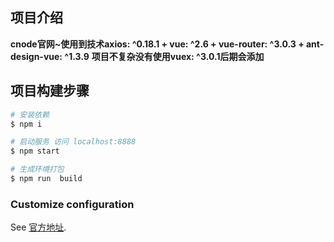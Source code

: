 ## 项目介绍

**cnode官网~使用到技术axios: ^0.18.1 + vue: ^2.6 + vue-router: ^3.0.3 + ant-design-vue: ^1.3.9**
**项目不复杂没有使用vuex: ^3.0.1后期会添加**

## 项目构建步骤

``` bash
# 安装依赖
$ npm i

# 启动服务 访问 localhost:8888
$ npm start

# 生成环境打包
$ npm run  build

```

### Customize configuration
See [官方地址](https://cli.vuejs.org/config/).